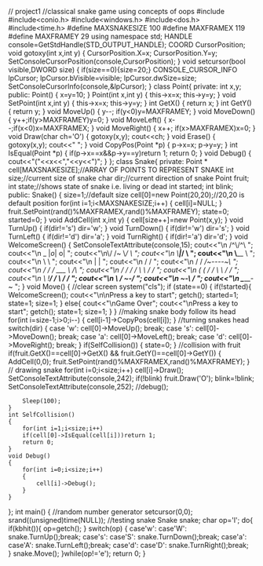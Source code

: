 
// project1
//classical snake game using concepts of oops
#include<iostream>
#include<conio.h>
#include<windows.h>
#include<dos.h>
#include<time.h>
#define MAXSNAKESIZE 100
#define MAXFRAMEX 119
#define MAXFRAMEY 29
using namespace std;
HANDLE console=GetStdHandle(STD_OUTPUT_HANDLE);
COORD CursorPosition;
void gotoxy(int x,int y)
{
    CursorPosition.X=x;
     CursorPosition.Y=y;
    SetConsoleCursorPosition(console,CursorPosition);
}
void setcursor(bool visible,DWORD size)
{
    if(size==0){size=20;}
    CONSOLE_CURSOR_INFO lpCursor;
    lpCursor.bVisible=visible;
    lpCursor.dwSize=size;
    SetConsoleCursorInfo(console,&lpCursor);
}
class Point{
private:
    int x,y;
public:
    Point()
    {
        x=y=10;
    }
     Point(int x,int y)
    {
        this->x=x;
        this->y=y;
    }
    void SetPoint(int x,int y)
    {
          this->x=x;
        this->y=y;
    }
    int GetX()
    {
        return x;
    }
      int GetY()
    {
        return y;
    }
    void MoveUp()
    {
        y--;
        if(y<0)y=MAXFRAMEY;
    }
     void MoveDown()
    {
        y++;if(y>MAXFRAMEY)y=0;
    }
     void MoveLeft()
    {
        x--;if(x<0)x=MAXFRAMEX;
    }
    void MoveRight()
    {
        x++;
        if(x>MAXFRAMEX)x=0;
    }
    void Draw(char ch='O')
    {
        gotoxy(x,y);
        cout<<ch;
    }
    void Erase()
    {
         gotoxy(x,y);
        cout<<" ";
    }
      void CopyPos(Point *p)
    {
          p->x=x;
        p->y=y;
    }
    int IsEqual(Point *p)
    {
        if(p->x==x&&p->y==y)return 1;
        return 0;
    }
      void Debug()
    {
        cout<<"("<<x<<","<<y<<")";
    }
};
class Snake{
private:
    Point * cell[MAXSNAKESIZE];//ARRAY OF POINTS TO REPRESENT SNAKE
     int size;//current size of snake
     char dir;//current direction of snake
     Point fruit;
     int state;//shows state of snake i.e. living or dead
     int started;
     int blink;
public:
    Snake()
    {
        size=1;//default size
        cell[0]=new Point(20,20);//20,20 is default position
        for(int i=1;i<MAXSNAKESIZE;i++)
        {
            cell[i]=NULL;
        }
        fruit.SetPoint(rand()%MAXFRAMEX,rand()%MAXFRAMEY); 
		state=0;
		started=0;
    }
     void AddCell(int x,int y)
     {
         cell[size++]=new Point(x,y);
    }
    void TurnUp()
    {
        if(dir!='s')
        dir='w';
    }
    void TurnDown()
    {
          if(dir!='w')
        dir='s';
    }
    void TurnLeft()
    {
          if(dir!='d')
        dir='a';
    }
    void TurnRight()
    {
          if(dir!='a')
        dir='d';
    }
    void WelcomeScreen()
    {
        SetConsoleTextAttribute(console,15);
        cout<<"\n              /^\\/^\\                               ";
        cout<<"\n            _ |_o_| o|                               ";
        cout<<"\n\\/       /~     \\_/ \\                             ";
        cout<<"\n \\______|___________/ \\                            ";
        cout<<"\n          \\________    \\                           ";
        cout<<"\n                    \\   \\                          ";
        cout<<"\n                     |    |                          ";
        cout<<"\n                    /    /                           ";
        cout<<"\n                   /    /        _/~----~\           ";
        cout<<"\n                  /    /        /     ___ \      /\  ";
        cout<<"\n                 /    /        /     /   \ \    / /  ";
        cout<<"\n                (    (        /     /     \ \  / /   ";
        cout<<"\n                 \\   !______/     /       \ \/ /    ";
        cout<<"\n                  \               /         \~-/     ";
        cout<<"\n                   ~-\           /                   ";
        cout<<"\n                      \________-~                    ";
    }
    void Move()
    {
        //clear screen
        system("cls");
        if (state==0)
        {
            if(!started){
                    WelcomeScreen();
                 cout<<"\n\nPress a key to start";
            getch();
            started=1;
            state=1;
            size=1;
            }
            else{
                     cout<<"\nGame Over";
                cout<<"\nPress a key to start";
            getch();
            state=1;
            size=1;
            }
        }
        //making snake body follow its head
        for(int i=size-1;i>0;i--)
        {
            cell[i-1]->CopyPos(cell[i]);
        }
        //turning snakes head
        switch(dir)
        {
        case 'w':
            cell[0]->MoveUp();
            break;
          case 's':
            cell[0]->MoveDown();
            break;
             case 'a':
            cell[0]->MoveLeft();
            break;
             case 'd':
            cell[0]->MoveRight();
            break;
        }
        if(SelfCollision())
        {
            state=0;
        }
        //collision with fruit
        if(fruit.GetX()==cell[0]->GetX() && fruit.GetY()==cell[0]->GetY())
        {
            AddCell(0,0);
            fruit.SetPoint(rand()%MAXFRAMEX,rand()%MAXFRAMEY);
        }
        // drawing snake
        for(int i=0;i<size;i++)
            cell[i]->Draw();
            SetConsoleTextAttribute(console,242);
            if(!blink)
            fruit.Draw('O');
            blink=!blink;
            SetConsoleTextAttribute(console,252);
        //debug();

        Sleep(100);
    }
    int SelfCollision()
    {
        for(int i=1;i<size;i++)
        if(cell[0]->IsEqual(cell[i]))return 1;
        return 0;
    }
    void Debug()
    {
        for(int i=0;i<size;i++)
        {
            cell[i]->Debug();
        }
    }

};
int main()
{
    //random number generator
    setcursor(0,0);
    srand((unsigned)time(NULL));
    //testing snake
    Snake snake;
    char op='l';
    do{
        if(kbhit()){
            op=getch();
        }
         switch(op)
         {
         	case'w':
         	case'W':
			 snake.TurnUp();break;
            case's':
         	case'S':
			 snake.TurnDown();break;
			case'a':
         	case'A':
			 snake.TurnLeft();break;
			case'd':
         	case'D':
			 snake.TurnRight();break; 			 	
		 }
		 snake.Move();
	}while(op!='e');
	return 0;
}

